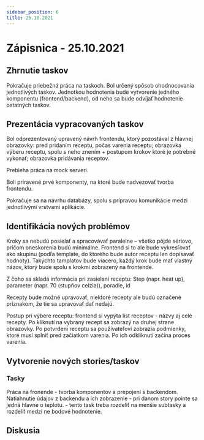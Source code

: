 ```yaml
---
sidebar_position: 6
title: 25.10.2021
---
```



# Zápisnica - 25.10.2021

## Zhrnutie taskov

Pokračuje priebežná práca na taskoch. Bol určený spôsob ohodnocovania jednotlivých taskov. Jednotkou hodnotenia bude vytvorenie jedného komponentu (frontend/backend), od neho sa bude odvíjať hodnotenie ostatných taskov. 

## Prezentácia vypracovaných taskov

Bol odprezentovaný upravený návrh frontendu, ktorý pozostával z hlavnej obrazovky: pred pridaním receptu, počas varenia receptu; obrazovka výberu receptu, spolu s neho znením + postupom krokov ktoré je potrebné vykonať; obrazovka pridávania receptov.

Prebieha práca na mock serveri. 

Boli priravené prvé komponenty, na ktoré bude nadvezovať tvorba frontendu.

Pokračuje sa na návrhu databázy, spolu s prípravou komunikácie medzi jednotlivými vrstvami aplikácie.

## Identifikácia nových problémov

Kroky sa nebudú posielať a spracovávať paralelne – všetko pôjde sériovo, pričom oneskorenia budú minimálne. Frontend si to ale bude vykresľovať ako skupinu (podľa template, do ktorého bude autor receptu len dopísavať hodnoty). Takýchto tamplatov bude viacero, každý krok bude mať vlastný názov, ktorý bude spolu s krokmi zobrazený na frontende.

Z čoho sa skladá informácia pri zasielaní receptu: Step (napr. heat up), parameter (napr. 70 (stupňov celzia)), poradie, id

Recepty bude možné upravovať, niektoré recepty ale budú označené príznakom, že tie sa upravovať dať nedajú.

Postup pri výbere receptu: frontend si vypýta list receptov - názvy aj celé recepty. Po kliknutí na vybraný recept sa zobrazý na druhej strane obrazovky. Po potvrdení receptu sa používateľovi zobrazia podmienky, ktoré musí splniť pred začiatkom varenia. Po ich odkliknutí začína proces varenia. 

## Vytvorenie nových stories/taskov

### Tasky

Práca na fronende - tvorba komponentov a prepojení s backendom. Natiahnutie údajov z backendu a ich zobrazenie - pri danom story pointe sa jedná hlavne o teplotu. - tento task treba rozdeliť na menšie subtasky a rozdeliť medzi ne bodové hodnotenie.

## Diskusia

